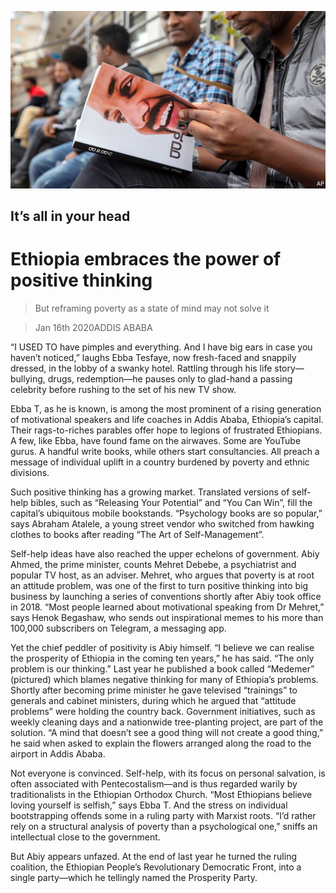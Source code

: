 ![](./images/20200118_MAP003_0.jpg)

## It’s all in your head

# Ethiopia embraces the power of positive thinking

> But reframing poverty as a state of mind may not solve it

> Jan 16th 2020ADDIS ABABA

“I USED TO have pimples and everything. And I have big ears in case you haven’t noticed,” laughs Ebba Tesfaye, now fresh-faced and snappily dressed, in the lobby of a swanky hotel. Rattling through his life story—bullying, drugs, redemption—he pauses only to glad-hand a passing celebrity before rushing to the set of his new TV show.

Ebba T, as he is known, is among the most prominent of a rising generation of motivational speakers and life coaches in Addis Ababa, Ethiopia’s capital. Their rags-to-riches parables offer hope to legions of frustrated Ethiopians. A few, like Ebba, have found fame on the airwaves. Some are YouTube gurus. A handful write books, while others start consultancies. All preach a message of individual uplift in a country burdened by poverty and ethnic divisions.

Such positive thinking has a growing market. Translated versions of self-help bibles, such as “Releasing Your Potential” and “You Can Win”, fill the capital’s ubiquitous mobile bookstands. “Psychology books are so popular,” says Abraham Atalele, a young street vendor who switched from hawking clothes to books after reading “The Art of Self-Management”.

Self-help ideas have also reached the upper echelons of government. Abiy Ahmed, the prime minister, counts Mehret Debebe, a psychiatrist and popular TV host, as an adviser. Mehret, who argues that poverty is at root an attitude problem, was one of the first to turn positive thinking into big business by launching a series of conventions shortly after Abiy took office in 2018. “Most people learned about motivational speaking from Dr Mehret,” says Henok Begashaw, who sends out inspirational memes to his more than 100,000 subscribers on Telegram, a messaging app.

Yet the chief peddler of positivity is Abiy himself. “I believe we can realise the prosperity of Ethiopia in the coming ten years,” he has said. “The only problem is our thinking.” Last year he published a book called “Medemer” (pictured) which blames negative thinking for many of Ethiopia’s problems. Shortly after becoming prime minister he gave televised “trainings” to generals and cabinet ministers, during which he argued that “attitude problems” were holding the country back. Government initiatives, such as weekly cleaning days and a nationwide tree-planting project, are part of the solution. “A mind that doesn’t see a good thing will not create a good thing,” he said when asked to explain the flowers arranged along the road to the airport in Addis Ababa.

Not everyone is convinced. Self-help, with its focus on personal salvation, is often associated with Pentecostalism—and is thus regarded warily by traditionalists in the Ethiopian Orthodox Church. “Most Ethiopians believe loving yourself is selfish,” says Ebba T. And the stress on individual bootstrapping offends some in a ruling party with Marxist roots. “I’d rather rely on a structural analysis of poverty than a psychological one,” sniffs an intellectual close to the government.

But Abiy appears unfazed. At the end of last year he turned the ruling coalition, the Ethiopian People’s Revolutionary Democratic Front, into a single party—which he tellingly named the Prosperity Party.